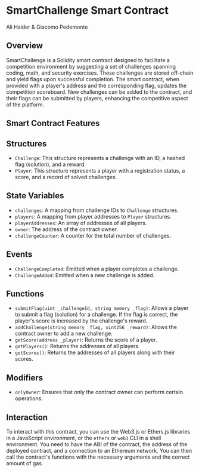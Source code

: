 # SmartChallenge Smart Contract

Ali Haider & Giacomo Pedemonte

## Overview

SmartChallenge is a Solidity smart contract designed to facilitate a competition environment by suggesting a set of challenges spanning coding, math, and security exercises. These challenges are stored off-chain and yield flags upon successful completion. The smart contract, when provided with a player's address and the corresponding flag, updates the competition scoreboard. New challenges can be added to the contract, and their flags can be submitted by players, enhancing the competitive aspect of the platform.

## Smart Contract Features

## Structures

- `Challenge`: This structure represents a challenge with an ID, a hashed flag (solution), and a reward.
- `Player`: This structure represents a player with a registration status, a score, and a record of solved challenges.

## State Variables

- `challenges`: A mapping from challenge IDs to `Challenge` structures.
- `players`: A mapping from player addresses to `Player` structures.
- `playerAddresses`: An array of addresses of all players.
- `owner`: The address of the contract owner.
- `challengeCounter`: A counter for the total number of challenges.

## Events

- `ChallengeCompleted`: Emitted when a player completes a challenge.
- `ChallengeAdded`: Emitted when a new challenge is added.

## Functions

- `submitFlag(uint _challengeId, string memory _flag)`: Allows a player to submit a flag (solution) for a challenge. If the flag is correct, the player's score is increased by the challenge's reward.
- `addChallenge(string memory _flag, uint256 _reward)`: Allows the contract owner to add a new challenge.
- `getScore(address _player)`: Returns the score of a player.
- `getPlayers()`: Returns the addresses of all players.
- `getScores()`: Returns the addresses of all players along with their scores.

## Modifiers

- `onlyOwner`: Ensures that only the contract owner can perform certain operations.

## Interaction

To interact with this contract, you can use the Web3.js or Ethers.js libraries in a JavaScript environment, or the `ethers` or `web3` CLI in a shell environment. You need to have the ABI of the contract, the address of the deployed contract, and a connection to an Ethereum network. You can then call the contract's functions with the necessary arguments and the correct amount of gas.
